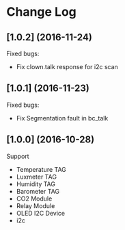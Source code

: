 # Change Log

## [1.0.2] (2016-11-24)
Fixed bugs:
- Fix clown.talk response for i2c scan

## [1.0.1] (2016-11-23)
Fixed bugs:
- Fix Segmentation fault in bc_talk

## [1.0.0] (2016-10-28)
Support 
- Temperature TAG
- Luxmeter TAG
- Humidity TAG
- Barometer TAG
- CO2 Module
- Relay Module
- OLED I2C Device
- i2c